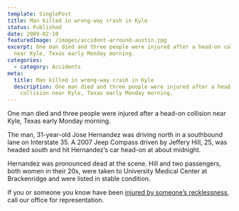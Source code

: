 ```yaml
---
template: SinglePost
title: Man killed in wrong-way crash in Kyle
status: Published
date: 2009-02-10
featuredImage: /images/accident-arround-austin.jpg
excerpt: One man died and three people were injured after a head-on collision
  near Kyle, Texas early Monday morning.
categories:
  - category: Accidents
meta:
  title: Man killed in wrong-way crash in Kyle
  description: One man died and three people were injured after a head-on
    collision near Kyle, Texas early Monday morning.
---
```

<!--StartFragment-->

One man died and three people were injured after a head-on collision near Kyle, Texas early Monday morning.

The man, 31-year-old Jose Hernandez was driving north in a southbound lane on Interstate 35. A 2007 Jeep Compass driven by Jeffery Hill, 25, was headed south and hit Hernandez’s car head-on at about midnight.

Hernandez was pronounced dead at the scene. Hill and two passengers, both women in their 20s, were taken to University Medical Center at Brackenridge and were listed in stable condition.

If you or someone you know have been [injured by someone’s recklessness](https://www.austinaccidentlawyer.com/), call our office for representation.

<!--EndFragment-->